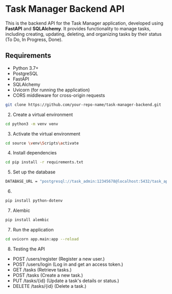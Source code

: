 # Task Manager Backend API

This is the backend API for the Task Manager application, developed using **FastAPI** and **SQLAlchemy**. It provides functionality to manage tasks, including creating, updating, deleting, and organizing tasks by their status (To Do, In Progress, Done).

## Requirements

- Python 3.7+
- PostgreSQL 
- FastAPI
- SQLAlchemy
- Uvicorn (for running the application)
- CORS middleware for cross-origin requests

```bash
git clone https://github.com/your-repo-name/task-manager-backend.git
```
2. Create a virtual environment
```bash
cd python3 -m venv venv
```

3. Activate the virtual environment
```bash
cd source \venv\Scripts\activate
```

4. Install dependencies
```bash
cd pip install -r requirements.txt
```

5. Set up the database
```bash
DATABASE_URL = "postgresql://task_admin:12345678@localhost:5432/task_app"
```
6. 
```bash
pip install python-dotenv
```
7. Alembic
```bash
pip install alembic
```

7. Run the application
```bash
cd uvicorn app.main:app --reload
```

8. Testing the API
- POST /users/register (Register a new user.)
- POST /users/login (Log in and get an access token.)
- GET /tasks  (Retrieve tasks.)
- POST /tasks  (Create a new task.)
- PUT /tasks/{id}  (Update a task's details or status.)
- DELETE /tasks/{id}  (Delete a task.)
